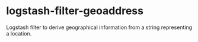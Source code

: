 # logstash-filter-geoaddress
Logstash filter to derive geographical information from a string representing a location.
